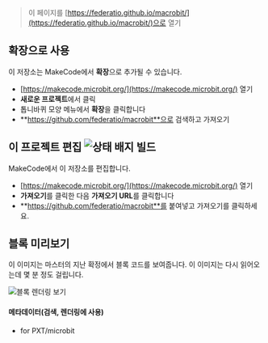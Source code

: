 
> 이 페이지를 [https://federatio.github.io/macrobit/](https://federatio.github.io/macrobit/)으로 열기

## 확장으로 사용

이 저장소는 MakeCode에서 **확장**으로 추가될 수 있습니다.

* [https://makecode.microbit.org/](https://makecode.microbit.org/) 열기
* **새로운 프로젝트**에서 클릭
* 톱니바퀴 모양 메뉴에서 **확장**을 클릭합니다
* **https://github.com/federatio/macrobit**으로 검색하고 가져오기

## 이 프로젝트 편집 ![상태 배지 빌드](https://github.com/federatio/macrobit/workflows/MakeCode/badge.svg)

MakeCode에서 이 저장소를 편집합니다.

* [https://makecode.microbit.org/](https://makecode.microbit.org/) 열기
* **가져오기**를 클릭한 다음 **가져오기 URL**를 클릭합니다
* **https://github.com/federatio/macrobit**를 붙여넣고 가져오기를 클릭하세요.

## 블록 미리보기

이 이미지는 마스터의 지난 확정에서 블록 코드를 보여줍니다.
이 이미지는 다시 읽어오는데 몇 분 정도 걸립니다.

![블록 렌더링 보기](https://github.com/federatio/macrobit/raw/master/.github/makecode/blocks.png)

#### 메타데이터(검색, 렌더링에 사용)

* for PXT/microbit
<script src="https://makecode.com/gh-pages-embed.js"></script><script>makeCodeRender("{{ site.makecode.home_url }}", "{{ site.github.owner_name }}/{{ site.github.repository_name }}");</script>
